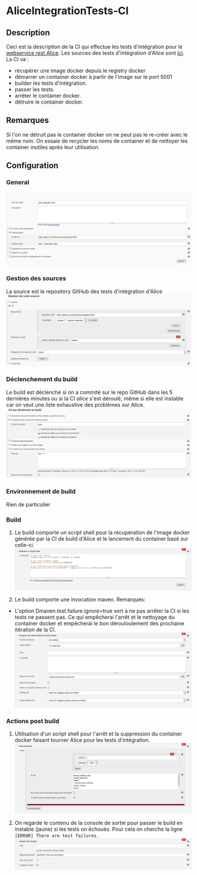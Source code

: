 # AliceIntegrationTests-CI

## Description
Ceci est la description de la CI qui effectue les tests d'intégration pour le [webservice rest Alice](https://github.com/ildrasa/AliceRestApi).
Les sources des tests d'intégration d'Alice sont [ici](https://github.com/ildrasa/AliceIntegrationTests).
La CI va :
- récupérer une image docker depuis le registry docker
- démarrer un container docker à partir de l'image sur le port 5001
- builder les tests d'intégration.
- passer les tests.
- arrêter le container docker.
- détruire le container docker.

## Remarques
Si l'on ne détruit pas le container docker on ne peut pas le re-créer avec le même nom. On essaie de recycler les noms de container et de nettoyer les container inutiles après leur utilisation.

## Configuration

### General
![onglet general](https://github.com/ildrasa/markdown-notes/blob/master/images/aliceIntTest-ci/aliceIntTest-ci_general)

### Gestion des sources
La source est le repository GitHub des tests d'intégration d'Alice
![onglet gestion des sources](https://github.com/ildrasa/markdown-notes/blob/master/images/aliceIntTest-ci/aliceIntTest-ci_sources)

### Déclenchement du build
Le build est déclenché si on a commité sur le repo GitHub dans les 5 dernières minutes ou si la CI *alice* s'est déroulé, même si elle est instable car on veut une liste exhaustive des problèmes sur Alice. 
![onglet déclenchement du build](https://github.com/ildrasa/markdown-notes/blob/master/images/aliceIntTest-ci/aliceIntTest-ci_declenchement)

### Environnement de build
Rien de particulier

### Build
1. Le build comporte un script shell pour la récupération de l'image docker générée par la CI de build d'Alice et le lancement du container basé sur celle-ci.
![build shell docker](https://github.com/ildrasa/markdown-notes/blob/master/images/aliceIntTest-ci/aliceIntTest-ci_docker)

2. Le build comporte une invocation maven.
Remarques: 
  - L'option Dmaven.test.failure.ignore=true sert à ne pas arrêter la CI si les tests ne passent pas. Ce qui empêcherai l'arrêt et le nettoyage du container docker et empêcherai le bon dérouloulement des prochaine itération de la CI.
![build maven](https://github.com/ildrasa/markdown-notes/blob/master/images/aliceIntTest-ci/aliceIntTest-ci_maven)

### Actions post build
1. Utilisation d'un script shell pour l'arrêt et la suppression du container docker faisant tourner Alice pour les tests d'intégration.
![tomcat deploy](https://github.com/ildrasa/markdown-notes/blob/master/images/aliceIntTest-ci/aliceIntTest-ci_dockerStop)

2. On regarde le contenu de la console de sortie pour passer le build en instable (jaune) si les tests on échoués. Pour cela on cherche la ligne `[ERROR] There are test failures.`
![build jenkins text finder](https://github.com/ildrasa/markdown-notes/blob/master/images/aliceIntTest-ci/aliceIntTest-ci_textFinder)



